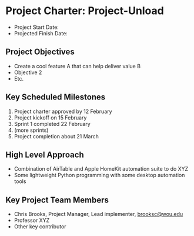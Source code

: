 # Project Charter: Project-Unload

* Project Start Date: 
* Projected Finish Date: 

## Project Objectives

* Create a cool feature A that can help deliver value B
* Objective 2
* Etc.

## Key Scheduled Milestones

1. Project charter approved by 12 February
2. Project kickoff on 15 February
3. Sprint 1 completed 22 February
4. (more sprints)
5. Project completion about 21 March

## High Level Approach

* Combination of AirTable and Apple HomeKit automation suite to do XYZ
* Some lightweight Python programming with some desktop automation tools

## Key Project Team Members

* Chris Brooks, Project Manager, Lead implementer, brooksc@wou.edu
* Professor XYZ
* Other key contributor

